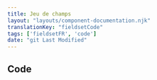 ```yaml
---
title: Jeu de champs
layout: "layouts/component-documentation.njk"
translationKey: "fieldsetCode"
tags: ['fieldsetFR', 'code']
date: "git Last Modified"
---
```


## Code